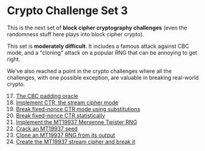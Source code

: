 # Crypto Challenge Set 3

This is the next set of **block cipher cryptography challenges** (even
the randomness stuff here plays into block cipher crypto).

This set is **moderately difficult**. It includes a famous attack
against CBC mode, and a "cloning" attack on a popular RNG that can be
annoying to get right.

We've also reached a point in the crypto challenges where all the
challenges, with one possible exception, are valuable in breaking
real-world crypto.

17. [The CBC padding oracle](https://github.com/wasamasa/cryptopals/blob/master/03/17.md)
18. [Implement CTR, the stream cipher mode](https://github.com/wasamasa/cryptopals/blob/master/03/18.md)
19. [Break fixed-nonce CTR mode using substitutions](https://github.com/wasamasa/cryptopals/blob/master/03/19.md)
20. [Break fixed-nonce CTR statistically](https://github.com/wasamasa/cryptopals/blob/master/03/20.md)
21. [Implement the MT19937 Mersenne Twister RNG](https://github.com/wasamasa/cryptopals/blob/master/03/21.md)
22. [Crack an MT19937 seed](https://github.com/wasamasa/cryptopals/blob/master/03/22.md)
23. [Clone an MT19937 RNG from its output](https://github.com/wasamasa/cryptopals/blob/master/03/23.md)
24. [Create the MT19937 stream cipher and break it](https://github.com/wasamasa/cryptopals/blob/master/03/24.md)
